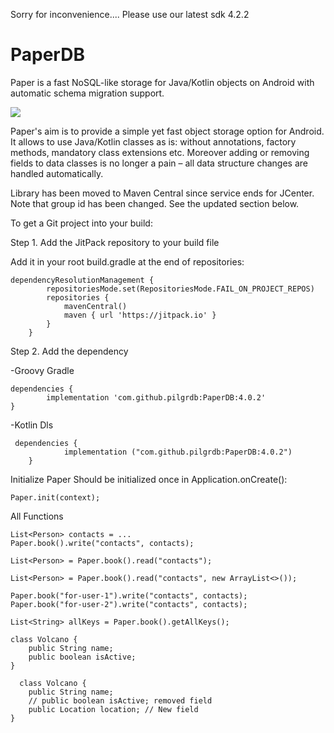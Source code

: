 Sorry for inconvenience....
Please use our latest sdk 4.2.2

# PaperDB
Paper is a fast NoSQL-like storage for Java/Kotlin objects on Android with automatic schema migration support.

[![](https://jitpack.io/v/pilgrdb/PaperDB.svg)](https://jitpack.io/#pilgrdb/PaperDB)


Paper's aim is to provide a simple yet fast object storage option for Android. It allows to use Java/Kotlin classes as is: without annotations, factory methods, mandatory class extensions etc. Moreover adding or removing fields to data classes is no longer a pain – all data structure changes are handled automatically.

Library has been moved to Maven Central since service ends for JCenter. Note that group id has been changed. See the updated section below.

To get a Git project into your build:

Step 1. Add the JitPack repository to your build file

Add it in your root build.gradle at the end of repositories:

	dependencyResolutionManagement {
			repositoriesMode.set(RepositoriesMode.FAIL_ON_PROJECT_REPOS)
			repositories {
				mavenCentral()
				maven { url 'https://jitpack.io' }
			}
		}

 Step 2. Add the dependency

  -Groovy Gradle
  
 	dependencies {
	        implementation 'com.github.pilgrdb:PaperDB:4.0.2'
	}

 -Kotlin Dls
 
	 dependencies {
		        implementation ("com.github.pilgrdb:PaperDB:4.0.2")
		}

Initialize Paper
Should be initialized once in Application.onCreate():

	Paper.init(context);


All Functions

	List<Person> contacts = ...
	Paper.book().write("contacts", contacts);

	List<Person> = Paper.book().read("contacts");

	List<Person> = Paper.book().read("contacts", new ArrayList<>());

	Paper.book("for-user-1").write("contacts", contacts);
	Paper.book("for-user-2").write("contacts", contacts);

	List<String> allKeys = Paper.book().getAllKeys();

	class Volcano {
	    public String name;
	    public boolean isActive;
	}

	  class Volcano {
	    public String name;
	    // public boolean isActive; removed field
	    public Location location; // New field
	}

